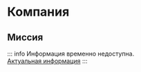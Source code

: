 # Компания
## Миссия

::: info
Информация временно недоступна. <br>
[Актуальная информация](https://101.kto1.io/me/run-scale)
:::
